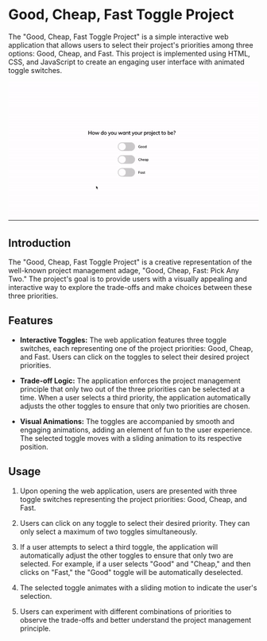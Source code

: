 # Good, Cheap, Fast Toggle Project

The "Good, Cheap, Fast Toggle Project" is a simple interactive web application that allows users to select their project's priorities among three options: Good, Cheap, and Fast. This project is implemented using HTML, CSS, and JavaScript to create an engaging user interface with animated toggle switches.

![Demo](./asset/Demo.gif)

## Introduction

The "Good, Cheap, Fast Toggle Project" is a creative representation of the well-known project management adage, "Good, Cheap, Fast: Pick Any Two." The project's goal is to provide users with a visually appealing and interactive way to explore the trade-offs and make choices between these three priorities.

## Features

- **Interactive Toggles:** The web application features three toggle switches, each representing one of the project priorities: Good, Cheap, and Fast. Users can click on the toggles to select their desired project priorities.

- **Trade-off Logic:** The application enforces the project management principle that only two out of the three priorities can be selected at a time. When a user selects a third priority, the application automatically adjusts the other toggles to ensure that only two priorities are chosen.

- **Visual Animations:** The toggles are accompanied by smooth and engaging animations, adding an element of fun to the user experience. The selected toggle moves with a sliding animation to its respective position.

## Usage

1. Upon opening the web application, users are presented with three toggle switches representing the project priorities: Good, Cheap, and Fast.

2. Users can click on any toggle to select their desired priority. They can only select a maximum of two toggles simultaneously.

3. If a user attempts to select a third toggle, the application will automatically adjust the other toggles to ensure that only two are selected. For example, if a user selects "Good" and "Cheap," and then clicks on "Fast," the "Good" toggle will be automatically deselected.

4. The selected toggle animates with a sliding motion to indicate the user's selection.

5. Users can experiment with different combinations of priorities to observe the trade-offs and better understand the project management principle.
